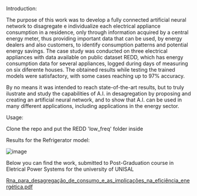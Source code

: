 Introduction:

The purpose of this work was to develop a fully connected artificial neural network to disagregate e individualize each electrical appliance consumption in a residence, only through information acquired by a central energy meter, thus providing important data that can be used, by energy dealers and also customers, to identify consumption patterns and potential energy savings. The case study was conducted on three electrical appliances with data available on public dataset REDD, which has energy consumption data for several appliances, logged during days of measuring on six diferente houses. The obtained results while testing the trained models were satisfactory, with some cases reaching up to 97% accuracy.

By no means it was intended to reach state-of-the-art results, but to truly ilustrate and study the capabilities of A.I. in desagregation by proposing and creating an artificial neural network, and to show that A.I. can be used in many different applications, including applications in the energy sector.

Usage:

Clone the repo and put the REDD 'low_freq' folder inside


Results for the Refrigerator model:

![image](https://user-images.githubusercontent.com/59294163/125371961-4f2e6580-e358-11eb-9376-d3b7a4b26cce.png)

Below you can find the work, submitted to Post-Graduation course in Eletrical Power Systems for the university of UNISAL

[Rna_para_desagregação_de_consumo_e_as_implicações_na_eficiência_energética.pdf](https://github.com/Guiartuzo/ANN-API-for-NILM-device/files/6805152/Rna_para_desagregacao_de_consumo_e_as_implicacoes_na_eficiencia_energetica.pdf)
